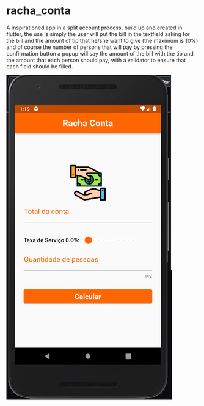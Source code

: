 # racha_conta

A inspirationed app in a split account process, build up and created in flutter, the use is simply the user will put the bill in the textfield asking for the bill and the amount of tip that he/she want to give (the maximum is 10%) and of course the number of persons that will pay by pressing the confirmation button a popup will say the amount of the bill with the tip and the amount that each person should pay, with a validator to ensure that each field should be filled.

<img src="/img/Racha Conta.png" alt="Project Racha Conta" title="Home Screen">